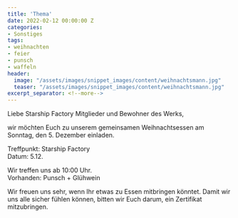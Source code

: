 ```yaml
---
title: 'Thema'
date: 2022-02-12 00:00:00 Z
categories:
- Sonstiges
tags:
- weihnachten
- feier
- punsch
- waffeln
header:
  image: "/assets/images/snippet_images/content/weihnachtsmann.jpg"
  teaser: "/assets/images/snippet_images/content/weihnachtsmann.jpg"
excerpt_separator: <!--more-->
--- 
```


Liebe Starship Factory Mitglieder und Bewohner des Werks,

wir möchten Euch zu unserem gemeinsamen Weihnachtsessen am Sonntag, den 5. Dezember einladen.  
<!--more-->

Treffpunkt: Starship Factory\
Datum: 5.12.

Wir treffen uns ab 10:00 Uhr.\
Vorhanden: Punsch + Glühwein

Wir freuen uns sehr, wenn Ihr etwas zu Essen mitbringen könntet.
Damit wir uns alle sicher fühlen können, bitten wir Euch darum, ein Zertifikat mitzubringen.
